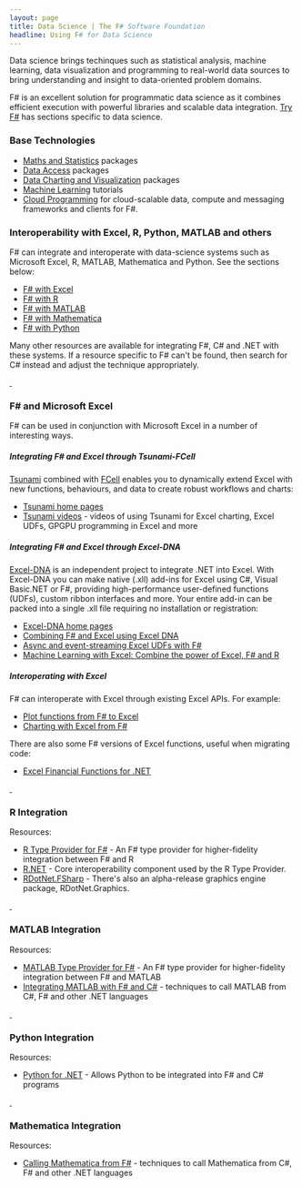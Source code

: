```yaml
---
layout: page
title: Data Science | The F# Software Foundation
headline: Using F# for Data Science
---
```


Data science brings techinques such as statistical analysis, machine learning, data visualization and programming to 
real-world data sources to bring understanding and insight to data-oriented problem domains.

F# is an excellent solution for programmatic data science as it combines efficient execution
with powerful libraries and scalable data integration. [Try F#](http://tryfsharp.org/learn) has sections specific to data science. 

### Base Technologies

* [Maths and Statistics](/math) packages
* [Data Access](/data-access) packages
* [Data Charting and Visualization](/data-visualization) packages
* [Machine Learning](/machine-learning) tutorials
* [Cloud Programming](/cloud) for cloud-scalable data, compute and messaging frameworks and clients for F#.

### Interoperability with Excel, R, Python, MATLAB and others

F# can integrate and interoperate with data-science systems such as 
Microsoft Excel, R, MATLAB, Mathematica and Python. See the sections below:

* [F# with Excel](#excel-interop)
* [F# with R](#r-interop)
* [F# with MATLAB](#matlab-interop)
* [F# with Mathematica](#mathematica-interop)
* [F# with Python](#python-interop)

Many other resources are available for integrating F#, C# and .NET with these systems. If a resource specific
to F# can't be found, then search for C# instead and adjust the technique appropriately.

<a id="excel-interop" href="#">&nbsp;</a>
### F# and Microsoft Excel 

F# can be used in conjunction with Microsoft Excel in a number of interesting ways.

##### Integrating F# and Excel through Tsunami-FCell

[Tsunami](http://tsunami.io/) combined with [FCell](http://www.statfactory.co.uk/fcell-add-in/) enables you to
dynamically extend Excel with new functions, behaviours, and data to create robust workflows and charts:

 * [Tsunami home pages](http://tsunami.io/)
 * [Tsunami videos](http://tsunami.io/media.html) - videos of using Tsunami for Excel charting, Excel UDFs, GPGPU programming in Excel and more

##### Integrating F# and Excel through Excel-DNA

[Excel-DNA](http://excel-dna.net/) is an independent project to integrate .NET into Excel. With Excel-DNA you can make native (.xll) add-ins for Excel using C#, Visual Basic.NET or F#, providing high-performance user-defined functions (UDFs), custom ribbon interfaces 
and more. Your entire add-in can be packed into a single .xll file requiring no installation or registration:

 * [Excel-DNA home pages](http://excel-dna.net/)
 * [Combining F# and Excel using Excel DNA](http://blogs.msdn.com/b/fsharpteam/archive/2013/07/16/combining-f-and-excel-using-excel-dna-some-links.aspx)
 * [Async and event-streaming Excel UDFs with F#](http://excel-dna.net/2013/03/26/async-and-event-streaming-excel-udfs-with-f/)
 * [Machine Learning with Excel: Combine the power of Excel, F# and R](http://luajalla.azurewebsites.net/excel-dna-three-stories/)

##### Interoperating with Excel 

F# can interoperate with Excel through existing Excel APIs. For example:

 * [Plot functions from F# to Excel](http://www.clear-lines.com/blog/post/Plot-functions-from-FSharp-to-Excel.aspx)
 * [Charting with Excel from F#](http://bit.ly/GGv8z4)

There are also some F# versions of Excel functions, useful when migrating code:

 * [Excel Financial Functions for .NET](http://archive.msdn.microsoft.com/FinancialFunctions)


<a id="r-interop" href="#">&nbsp;</a>
### R Integration 

Resources:

 * [R Type Provider for F#](https://github.com/BlueMountainCapital/FSharpRProvider) - An F# type provider for higher-fidelity integration between F# and R
 * [R.NET](http://rdotnet.codeplex.com) - Core interoperability component used by the R Type Provider.
 * [RDotNet.FSharp](https://www.nuget.org/packages/RDotNet.FSharp) - There's also an alpha-release graphics engine package, RDotNet.Graphics.

<a id="matlab-interop" href="#">&nbsp;</a>
### MATLAB Integration

Resources:

 * [MATLAB Type Provider for F#](http://bayardrock.github.io/Matlab-Type-Provider/) - An F# type provider for higher-fidelity integration between F# and MATLAB
 * [Integrating MATLAB with F# and C#](http://www.mathworks.com/matlabcentral/fileexchange/12987) - techniques to call MATLAB from C#, F# and other .NET languages

<a id="python-interop" href="#">&nbsp;</a>
### Python Integration

Resources:

 * [Python for .NET](http://pythonnet.sourceforge.net/readme.html) - Allows Python to be integrated into F# and C# programs

<a id="mathematica-interop" href="#">&nbsp;</a>
### Mathematica Integration

Resources:

 * [Calling Mathematica from F#](http://reference.wolfram.com/mathematica/NETLink/tutorial/CallingMathematicaFromNET.html) - techniques to call Mathematica from C#, F# and other .NET languages

